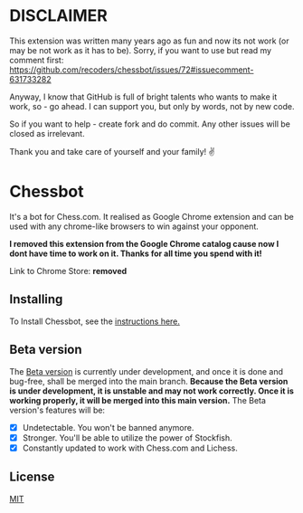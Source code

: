 # DISCLAIMER
This extension was written many years ago as fun and now its not work (or may be not work as it has to be). Sorry, if you want to use but read my comment first: https://github.com/recoders/chessbot/issues/72#issuecomment-631733282

Anyway, I know that GitHub is full of bright talents who wants to make it work, so - go ahead. I can support you, but only by words, not by new code.

So if you want to help - create fork and do commit. Any other issues will be closed as irrelevant.

Thank you and take care of yourself and your family!
✌️

# Chessbot

It's a bot for Chess.com. It realised as Google Chrome extension and can be used 
with any chrome-like browsers to win against your opponent.

**I removed this extension from the Google Chrome catalog cause now I dont have time to work on it. Thanks for all time you spend with it!**

Link to Chrome Store: **removed**

## Installing

To Install Chessbot, see the [instructions here.](https://github.com/recoders/chessbot/wiki/Installing-Chessbot)

## Beta version

The [Beta version](https://github.com/recoders/chessbot/tree/beta) is currently under development, and once it is done and bug-free, shall be merged into the main branch. **Because the Beta version is under development, it is unstable and may not work correctly. Once it is working properly, it will be merged into this main version.** The Beta version's features will be:

- [X] Undetectable. You won't be banned anymore.
- [X] Stronger. You'll be able to utilize the power of Stockfish.
- [X] Constantly updated to work with Chess.com and Lichess.

## License
[MIT](http://opensource.org/licenses/MIT)
